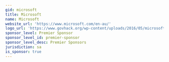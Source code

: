 ```yaml
---
gid: microsoft
title: Microsoft
name: Microsoft
website_url: 'https://www.microsoft.com/en-au/'
logo_url: 'https://www.govhack.org/wp-content/uploads/2016/05/microsoft.png'
sponsor_level: Premier Sponsor
sponsor_level_id: premier-sponsor
sponsor_level_desc: Premier Sponsors
jurisdiction: sa
is_sponsor: true
---
```

